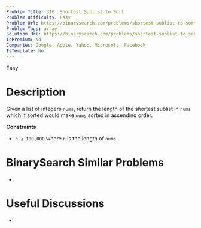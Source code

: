 ```yaml
---
Problem Title: 316. Shortest Sublist to Sort
Problem Difficulty: Easy
Problem Url: https://binarysearch.com/problems/shortest-sublist-to-sort/
Problem Tags: array
Solution Url: https://binarysearch.com/problems/shortest-sublist-to-sort/solutions/
IsPremium: No
Companies: Google, Apple, Yahoo, Microsoft, Facebook
IsTemplate: No
---
```


<span style="color: ;">Easy</span>

# Description

Given a list of integers `nums`, return the length of the shortest sublist in `nums` which if sorted would make `nums` sorted in ascending order.

**Constraints**
- `n ≤ 100,000` where `n` is the length of `nums`

# BinarySearch Similar Problems

- []()

# Useful Discussions

- []()
